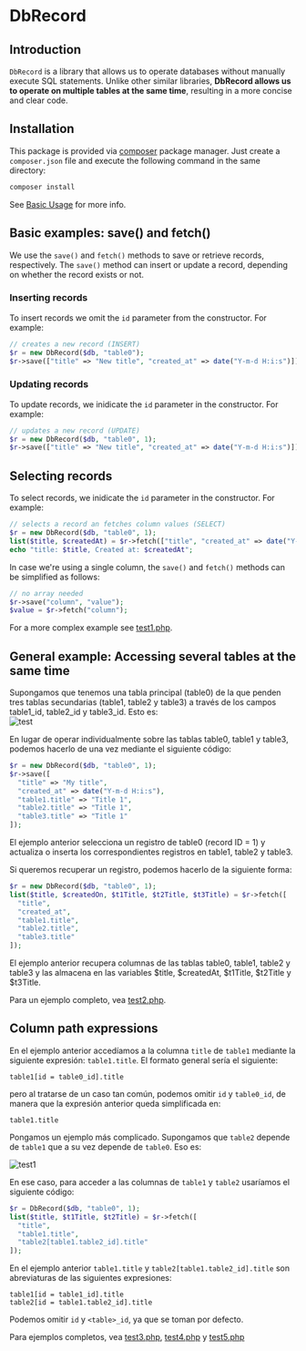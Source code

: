 # DbRecord

## Introduction

`DbRecord` is a library that allows us to operate databases without manually execute SQL statements. Unlike other similar libraries, **DbRecord allows us to operate on multiple tables at the same time**, resulting in a more concise and clear code.

## Installation

This package is provided via [composer](https://getcomposer.org/) package manager. Just create a `composer.json` file and execute the following command in the same directory:

```bash
composer install
```

See [Basic Usage](https://getcomposer.org/doc/01-basic-usage.md) for more info.

## Basic examples: save() and fetch()

We use the `save()` and `fetch()` methods to save or retrieve records, respectively. The `save()` method can insert or update a record, depending on whether the record exists or not.

### Inserting records

To insert records we omit the `id` parameter from the constructor. For example:
```php
// creates a new record (INSERT)
$r = new DbRecord($db, "table0");
$r->save(["title" => "New title", "created_at" => date("Y-m-d H:i:s")]);
```

### Updating records

To update records, we inidicate the `id` parameter in the constructor. For example:
```php
// updates a new record (UPDATE)
$r = new DbRecord($db, "table0", 1);
$r->save(["title" => "New title", "created_at" => date("Y-m-d H:i:s")]);
```

## Selecting records

To select records, we inidicate the `id` parameter in the constructor. For example:
```php
// selects a record an fetches column values (SELECT)
$r = new DbRecord($db, "table0", 1);
list($title, $createdAt) = $r->fetch(["title", "created_at" => date("Y-m-d H:i:s")]);
echo "title: $title, Created at: $createdAt";
```

In case we're using a single column, the `save()` and `fetch()` methods can be simplified as follows:
```php
// no array needed
$r->save("column", "value");
$value = $r->fetch("column");
```

For a more complex example see [test1.php](test/test1.php).

## General example: Accessing several tables at the same time

Supongamos que tenemos una tabla principal (table0) de la que penden tres tablas secundarias (table1, table2 y table3) a través de los campos table1_id, table2_id y table3_id. Esto es:  
![test](https://cloud.githubusercontent.com/assets/5312427/12149778/ec2fa156-b4a5-11e5-8697-f423856bb3cd.png)

En lugar de operar individualmente sobre las tablas table0, table1 y table3, podemos hacerlo de una vez mediante el siguiente código:

```php
$r = new DbRecord($db, "table0", 1);
$r->save([
  "title" => "My title",
  "created_at" => date("Y-m-d H:i:s"),
  "table1.title" => "Title 1",
  "table2.title" => "Title 1",
  "table3.title" => "Title 1"
]);
```

El ejemplo anterior selecciona un registro de table0 (record ID = 1) y actualiza o inserta los correspondientes registros en table1, table2 y table3.

Si queremos recuperar un registro, podemos hacerlo de la siguiente forma:

```php
$r = new DbRecord($db, "table0", 1);
list($title, $createdOn, $t1Title, $t2Title, $t3Title) = $r->fetch([
  "title",
  "created_at",
  "table1.title",
  "table2.title",
  "table3.title"
]);
```

El ejemplo anterior recupera columnas de las tablas table0, table1, table2 y table3 y las almacena en las variables $title, $createdAt, $t1Title, $t2Title y $t3Title.

Para un ejemplo completo, vea [test2.php](test/test2.php).

## Column path expressions

En el ejemplo anterior accedíamos a la columna `title` de `table1` mediante la siguiente expresión: `table1.title`. El formato general sería el siguiente:
```text
table1[id = table0_id].title
```

pero al tratarse de un caso tan común, podemos omitir `id` y `table0_id`, de manera que la expresión anterior queda simplificada en:
```
table1.title
```

Pongamos un ejemplo más complicado. Supongamos que `table2` depende de `table1` que a su vez depende de `table0`. Eso es:

![test1](https://cloud.githubusercontent.com/assets/5312427/12151271/924a197e-b4ae-11e5-9ea8-a69b36489e54.png)

En ese caso, para acceder a las columnas de `table1` y `table2` usaríamos el siguiente código:
```php
$r = DbRecord($db, "table0", 1);
list($title, $t1Title, $t2Title) = $r->fetch([
  "title",
  "table1.title",
  "table2[table1.table2_id].title"
]);
```

En el ejemplo anterior `table1.title` y `table2[table1.table2_id].title` son abreviaturas de las siguientes expresiones:
```text
table1[id = table1_id].title
table2[id = table1.table2_id].title
```

Podemos omitir `id` y `<table>_id`, ya que se toman por defecto.

Para ejemplos completos, vea [test3.php](test/test3.php), [test4.php](test/test4.php) y [test5.php](test/test5.php)
